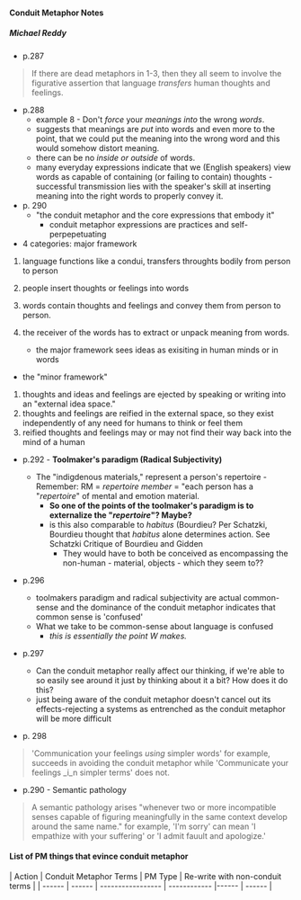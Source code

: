#### Conduit Metaphor Notes
##### Michael Reddy

- p.287
> If there are dead metaphors in 1-3, then they all seem to involve the figurative assertion that language _transfers_ human thoughts and feelings.

- p.288
    - example 8 - Don't _force_ your _meanings into_ the wrong _words_.
    - suggests that meanings are _put_ into words and even more to the point, that we could put the meaning into the wrong word and this would somehow distort meaning.
    - there can be no _inside or outside_ of words.
    - many everyday expressions indicate that we (English speakers) view words as capable of containing (or failing to contain) thoughts - successful transmission lies with the speaker's skill at inserting meaning into the right words to properly convey it.
- p. 290
    - "the conduit metaphor and the core expressions that embody it"
        - conduit metaphor expressions are practices and self-perpepetuating
- 4 categories: major framework
1. language functions like a condui, transfers throughts bodily from person to person
2. people insert thoughts or feelings into words
3. words contain thoughts and feelings and convey them from person to person.
4. the receiver of the words has to extract or unpack meaning from words.

    - the major framework sees ideas as exisiting in human minds or in words
- the "minor framework"
1. thoughts and ideas and feelings are ejected by speaking or writing into an "external idea space."
2. thoughts and feelings are reified in the external space, so they exist independently of any need for humans to think or feel them
3. reified thoughts and feelings may or may not find their way back into the mind of a human

- p.292 - **Toolmaker's paradigm (Radical Subjectivity)**
    - The "indigdenous materials," represent a person's repertoire
        -Remember: RM = _repertoire member_ = "each person has a "_repertoire_" of mental and emotion material.
        - **So one of the points of the toolmaker's paradigm is to externalize the "_repertoire_"? Maybe?**
        - is this also comparable to _habitus_ (Bourdieu? Per Schatzki, Bourdieu thought that _habitus_ alone determines action. See Schatzki Critique of Bourdieu and Gidden
            - They would have to both be conceived as encompassing the non-human - material, objects - which they seem to??

- p.296
    - toolmakers paradigm and radical subjectivity are actual common-sense and the dominance of the conduit metaphor indicates that common sense is 'confused'
    - What we take to be common-sense about language is confused
        - _this is essentially the point W makes._
- p.297
    - Can the conduit metaphor really affect our thinking, if we're able to so easily see around it just by thinking about it a bit? How does it do this?
    - just being aware of the conduit metaphor doesn't cancel out its effects-rejecting a systems as entrenched as the conduit metaphor will be more difficult
- p. 298
> 'Communication your feelings _using_ simpler words' for example, succeeds in avoiding the conduit metaphor while 'Communicate your feelings _i_n simpler terms' does not.

- p.290 - Semantic pathology
> A semantic pathology arises "whenever two or more incompatible senses capable of figuring meaningfully in the same context develop around the same name."
> for example, 'I'm sorry' can mean 'I empathize with your suffering' or 'I admit fauult and apologize.'


#### List of PM things that evince conduit metaphor
| Action | Conduit Metaphor Terms | PM Type | Re-write with non-conduit terms |
| ------ | ------ | ----------------- | ------------ |------ | ------ |
